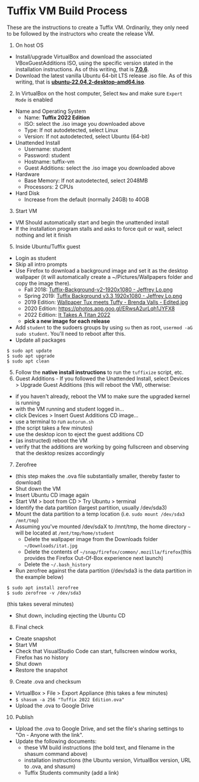 
# Tuffix VM Build Process

These are the instructions to create a Tuffix VM. Ordinarily, they
only need to be followed by the instructors who create the release VM.

1. On host OS
  - Install/upgrade VirtualBox and download the associated VBoxGuestAdditions ISO, using the specific version stated in
    the installation instructions. As of this writing, that is
    [**7.0.6**](https://download.virtualbox.org/virtualbox/7.0.6).
  - Download the latest vanilla Ubuntu 64-bit LTS release .iso file. As of
    this writing, that is [**ubuntu-22.04.2-desktop-amd64.iso**](https://releases.ubuntu.com/jammy/).
2. In VirtualBox on the host computer, Select `New` and make sure `Expert Mode` is enabled
  - Name and Operating System
    - Name: **Tuffix 2022 Edition**
    - ISO: select the .iso image you downloaded above
    - Type: If not autodetected, select Linux
    - Version: If not autodetected, select Ubuntu (64-bit)
  - Unattended Install
    - Username: student
    - Password: student
    - Hostname: tuffix-vm
    - Guest Additions: select the .iso image you downloaded above
  - Hardware
    - Base Memory: If not autodetected, select 2048MB
    - Processors: 2 CPUs
  - Hard Disk
    - Increase from the default (normally 24GB) to 40GB
3. Start VM
  - VM Should automatically start and begin the unattended install
  - If the installation program stalls and asks to force quit or wait, select nothing and let it finish
5. Inside Ubuntu/Tuffix guest
  - Login as student
  - Skip all intro prompts
  - Use Firefox to download a background image and set it as the desktop wallpaper (it will automatically create a ~/Pictures/Wallpapers folder and copy the image there).
    - Fall 2018: [Tuffix-Background-v2-1920x1080 - Jeffrey Lo.png](https://drive.google.com/open?id=1QFt8kOPKjpd18fjnDWEVCxVmi4512xNy)
    - Spring 2019: [Tuffix Background v3.3 1920x1080 - Jeffrey Lo.png](https://drive.google.com/open?id=16aBkkGTcgG40m4ayiuGNYbLM5BmDVjEC)
    - 2019 Edition: [Wallpaper Tux meets Tuffy - Brenda Valls - Edited.jpg](https://drive.google.com/open?id=1xKmzS8ilw-c1jdHSIQhd4j1mi36blIBC)
    - 2020 Edition: https://photos.app.goo.gl/ERwsA2urLqh1JYFX8
    - 2022 Edition: [It Takes A Titan 2022](https://drive.google.com/file/d/1ZJbahygKCFb0ymPJ5p02GjieyPdHu5g8/view)
    - **pick a new image for each release**
  - Add `student` to the sudoers groups by using `su` then as root, `usermod -aG sudo student`. You'll need to reboot after this.
  - Update all packages
  ```
  $ sudo apt update
  $ sudo apt upgrade
  $ sudo apt clean
  ```
5. Follow the **native install instructions** to run the `tuffixize` script, etc.
6. Guest Additions - If you followed the Unattended Install, select Devices > Upgrade Guest Additions (this will reboot the VM), otherwise:
  - if you haven't already, reboot the VM to make sure the upgraded kernel is running
  - with the VM running and student logged in...
  - click Devices > Insert Guest Additions CD image...
  - use a terminal to run `autorun.sh`
  - (the script takes a few minutes)
  - use the desktop icon to eject the guest additions CD
  - (as instructed) reboot the VM
  - verify that the additions are working by going fullscreen and observing
    that the desktop resizes accordingly
7. Zerofree
  - (this step makes the .ova file substantially smaller, thereby faster to download)
  - Shut down the VM
  - Insert Ubuntu CD image again
  - Start VM > boot from CD > Try Ubuntu > terminal
  - Identify the data partition (largest partition, usually /dev/sda3)
  - Mount the data partition to a temp location (i.e. `sudo mount /dev/sda3 /mnt/tmp`)
  - Assuming you've mounted /dev/sdaX to /mnt/tmp, the home directory `~` will be located at `/mnt/tmp/home/student`
    - Delete the wallpaper image from the Downloads folder `~/Downloads/itat.jpg`
    - Delete the contents of `~/snap/firefox/common/.mozilla/firefox`(this provides the Firefox Out-Of-Box experience next launch)
    - Delete the `~/.bash_history`
  - Run zerofree against the data partition (/dev/sda3 is the data partition in the example below)
  ```
  $ sudo apt install zerofree
  $ sudo zerofree -v /dev/sda3
  ```
  (this takes several minutes)
  - Shut down, including ejecting the Ubuntu CD
8. Final check
  - Create snapshot
  - Start VM
  - Check that VisualStudio Code can start, fullscreen window works, Firefox has no history
  - Shut down
  - Restore the snapshot
9. Create .ova and checksum
  - VirtualBox > File > Export Appliance
    (this takes a few minutes)
  - `$ shasum -a 256 "Tuffix 2022 Edition.ova"`
  - Upload the .ova to Google Drive
10. Publish
  - Upload the .ova to Google Drive, and set the file's sharing settings to
    "On - Anyone with the link".
  - Update the following documents:
    - these VM build instructions (the bold text, and filename in the shasum command above)
    - installation instructions (the Ubuntu version, VirtualBox version, URL to .ova, and shasum)
    - Tuffix Students community (add a link)
